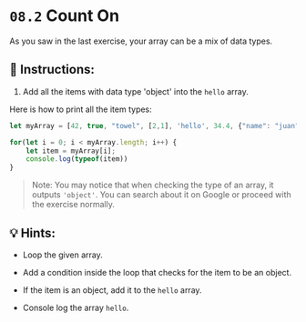 # `08.2` Count On

As you saw in the last exercise, your array can be a mix of data types.

## 📝 Instructions:

1. Add all the items with data type 'object' into the `hello` array.

Here is how to print all the item types:

```js
let myArray = [42, true, "towel", [2,1], 'hello', 34.4, {"name": "juan"}];

for(let i = 0; i < myArray.length; i++) {
    let item = myArray[i];
    console.log(typeof(item))
}
```

> Note: You may notice that when checking the type of an array, it outputs `'object'`. You can search about it on Google or proceed with the exercise normally.

## 💡 Hints:

+ Loop the given array.

+ Add a condition inside the loop that checks for the item to be an object.

+ If the item is an object, add it to the `hello` array.

+ Console log the array `hello`.

